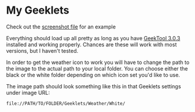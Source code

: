 My Geeklets
========

Check out the [screenshot file](https://github.com/allusis/geeklets/blob/master/Screenshot.png) for an example


Everything should load up all pretty as long as you have [GeekTool 3.0.3](http://itunes.apple.com/us/app/geektool/id456877552?l=fr&ls=1&mt=12) installed and working properly. Chances are these will work with most versions, but I haven't tested. 


In order to get the weather icon to work you will have to change the path to the image to the actual path to your local folder. 
You can choose either the black or the white folder depending on which icon set you'd like to use.

The image path should look something like this in that Geeklets settings under image URL: 

    file://PATH/TO/FOLDER/Geeklets/Weather/White/ 




